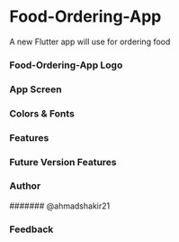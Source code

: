 # Food-Ordering-App

A new Flutter app will use for ordering food

### Food-Ordering-App Logo

### App Screen

### Colors & Fonts

### Features

### Future Version Features

### Author
####### @ahmadshakir21

### Feedback
